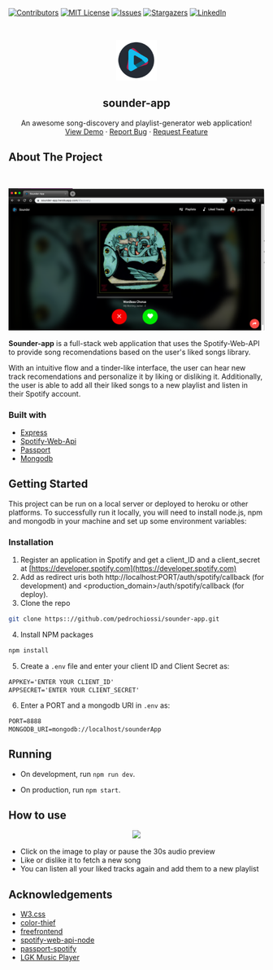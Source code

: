 [![Contributors][contributors-shield]][contributors-url]
[![MIT License][license-shield]][license-url]
[![Issues][issues-shield]][issues-url]
[![Stargazers][stars-shield]][stars-url]
[![LinkedIn][linkedin-shield]][linkedin-url]





<br />
<p align="center">
  <a href="https://sounder-app.herokuapp.com">
    <img src="client/public/images/sounder_app_logo.png" alt="Logo" width="80" height="80">
  </a>
  <h2 align="center">sounder-app</h2>
  
  <p align="center">
   An awesome song-discovery and playlist-generator web application!
   <br />
    <a href="https://sounder-app.herokuapp.com">View Demo</a>
    ·
    <a href="https://github.com/pedrochiossi/sounder-app/issues">Report Bug</a>
    ·
    <a href="https://github.com/pedrochiossi/sounder-app/issues">Request Feature</a>
  </p>
</p>

## About The Project
<br />

[![Product Name Screen Shot][product-screenshot]](https://sounder-app.herokuapp.com)

**Sounder-app** is a full-stack web application that uses the Spotify-Web-API to provide song recomendations based on the user's liked songs library. 

With an intuitive flow and a tinder-like interface, the user can hear new track recomendations and personalize it by liking or disliking it. Additionally, the user is able to add all their liked songs to a new playlist and listen in their Spotify account.

### Built with

* [Express](https://expressjs.com)
* [Spotify-Web-Api](https://developer.spotify.com/documentation/web-api/)
* [Passport](http://www.passportjs.org)
* [Mongodb](https://www.mongodb.com)

<!-- GETTING STARTED -->
## Getting Started
This project can be run on a local server or deployed to heroku or other platforms. To successfully run it locally, you will need to install node.js, npm  and mongodb in your machine and set up some environment variables:

### Installation

1. Register an application in Spotify and get a client_ID and a client_secret at [https://developer.spotify.com](https://developer.spotify.com)
2. Add as redirect uris both http://localhost:PORT/auth/spotify/callback (for development) and <production_domain>/auth/spotify/callback (for deploy).
3. Clone the repo
```sh
git clone https:://github.com/pedrochiossi/sounder-app.git
```
4. Install NPM packages
```sh
npm install
```
5. Create a `.env` file and enter your client ID and Client Secret as:
```
APPKEY='ENTER YOUR CLIENT_ID'
APPSECRET='ENTER YOUR CLIENT_SECRET'
```
6. Enter a PORT and a mongodb URI in `.env` as:
```
PORT=8888
MONGODB_URI=mongodb://localhost/sounderApp
```
## Running

* On development, run `npm run dev`.

* On production, run `npm start`.

<!-- USAGE EXAMPLES -->
## How to use

<p align="center">
  <img src="client/public/images/sounder_demo.gif">
</p>

* Click on the image to play or pause the 30s audio preview
* Like or dislike it to fetch a new song
* You can listen all your liked tracks again and add them to a new playlist


<!-- ACKNOWLEDGEMENTS -->
## Acknowledgements
* [W3.css](https://www.w3schools.com/w3css/)
* [color-thief](https://github.com/lokesh/color-thief)
* [freefrontend](https://freefrontend.com/css-music-players/)
* [spotify-web-api-node](https://github.com/thelinmichael/spotify-web-api-node)
* [passport-spotify](https://github.com/JMPerez/passport-spotify)
* [LGK Music Player](https://codepen.io/lgkonline/pen/BQdeyZ)


[issues-shield]: https://img.shields.io/github/issues-closed/pedrochiossi/sounder-app
[issues-url]: https://github.com/pedrochiossi/sounder-app/issues
[stars-shield]: https://img.shields.io/github/stars/pedrochiossi/sounder-app?style=social
[stars-url]: https://github.com/pedrochiossi/sounder-app/stargazers
[contributors-shield]: https://img.shields.io/github/contributors/pedrochiossi/sounder-app
[contributors-url]: https://github.com/pedrochiossi/sounder-app/graphs/contributors
[license-shield]: https://img.shields.io/github/license/pedrochiossi/sounder-app
[license-url]: https://github.com/pedrochiossi/sounder-app/blob/master/LICENSE
[linkedin-shield]: https://img.shields.io/badge/-LinkedIn-black.svg?style=flat&logo=linkedin&colorB=555
[linkedin-url]: https://linkedin.com/in/pedrochiossi
[product-screenshot]: /client/public/images/screenshot_chrome_sounder.png

